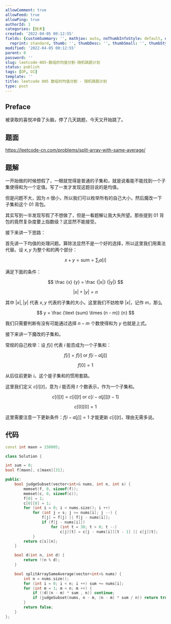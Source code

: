 ```yaml
---
allowComment: true
allowFeed: true
allowPing: true
authorId: 1
categories: [技术]
created: '2022-04-05 00:12:55'
fields: {customSummary: '', mathjax: auto, noThumbInfoStyle: default, outdatedNotice: 'no',
  reprint: standard, thumb: '', thumbDesc: '', thumbSmall: '', thumbStyle: default}
modified: '2022-04-05 00:12:55'
parent: 0
password: ''
slug: leetcode-805-数组的均值分割-随机跳题计划
status: publish
tags: [DP, OI]
template: ''
title: leetcode 805 数组的均值分割 - 随机跳题计划
type: post
---
```

## Preface

被录取的喜悦冲昏了头脑，停了几天跳题，今天又开始跳了。

## 题面

https://leetcode-cn.com/problems/split-array-with-same-average/

## 题解

一开始做的时候想假了，一眼就觉得是普通的子集和，就是说看能不能找到一个子集使得和为一个定值。写了一发才发现这题目说的是均值。

但是问题不大，因为 $n$ 很小，所以我们可以枚举所有的自己大小，然后魔改一下子集和这个 01 背包。

其实写到一半发现写假了不想做了，但是一看题解让我大失所望。那些提到 01 背包的竟然复杂度要上指数级？这显然不能接受。

接下来讲一下思路：

首先讲一下均值的处理问题。算除法显然不是一个好的选择，所以这里我们用乘法代替。设 $x, y$ 为整个和的两个部分：

$$
	x + y = \text{sum} = \sum_i a[i]
$$

满足下面的条件：

$$
	\frac {x} {y} = \frac {|x|} {|y|}
$$

$$
	|x| + |y| = n
$$

其中 $|x|, |y|$ 代表 $x, y$ 代表的子集的大小。这里我们不妨枚举 $|x|$，记作 $m$，那么

$$
	y = \frac {\text {sum} \times (n - m)} {n}
$$

我们只需要判断有没有可能通过选择 $n-m$ 个数使得和为 $y$ 也就是上式。

接下来讲一下魔改的子集和。

常规的自己枚举：设 $f[i]$ 代表 $i$ 能否成为一个子集和：

$$
	f[i] = f[i] \text { or } f[i - a[j]]
$$

$$
	f[0] = 1
$$

从后往前更新 $i$。这个是子集和的惯用套路。

这里我们定义 $c[i][t]$，意为 $i$ 能否用 $t$ 个数表示，作为一个子集和。

$$
	c[i][t] = c[i][t] \text { or } c[i - a[j]][t - 1]
$$

$$
	c[0][0] = 1
$$

这里需要注意一下更新条件：$f[i - a[j]] = 1$ 才能更新 $c[i][t]$，理由无需多说。

## 代码

```c++
const int maxn = 150005;

class Solution {

int sum = 0;
bool f[maxn], c[maxn][31];

public:
    bool judgeSubset(vector<int>& nums, int n, int s) {
        memset(f, 0, sizeof(f));
        memset(c, 0, sizeof(c));
        f[0] = 1;
        c[0][0] = 1;
        for (int i = 0; i < nums.size(); i ++)
            for (int j = s; j >= nums[i]; j --) {
                f[j] = f[j] || f[j - nums[i]];
                if (f[j - nums[i]])
                    for (int t = 30; t > 0; t --)
                        c[j][t] = c[j - nums[i]][t - 1] || c[j][t];
            }
        return c[s][n];
    }

    bool d(int n, int d) {
        return !(n % d);
    }

    bool splitArraySameAverage(vector<int>& nums) {
        int n = nums.size();
        for (int i = 0; i < n; i ++) sum += nums[i];
        for (int m = 1; m < n; m ++) {
            if (!d((n - m) * sum , n)) continue;
            if (judgeSubset(nums, n - m, (n - m) * sum / n)) return true;
        }
        return false;
    }
};
```
